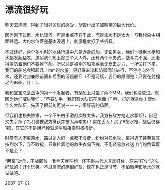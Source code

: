 # 漂流很好玩

昨天去漂流，得到了很好的玩的感受，尽管付出了被晒黑的巨大代价。
 
因为刚下过雨，水比较浑。可是重点不在于此，而是溪水不是太大，与我想象中相距甚远。大的水位落差基本没遇上，刺激程度打了些折扣。
 
不过还好，两个多小时的水路行进中凡是近身的船，无论男女，我们一概用水枪和水瓢发起猛攻，怎耐我们船上除三个大人外，还有两个小男孩，战斗力不强，还老得提防着他们不要掉下船。所以总是被别的船攻得毫无反击之力，一场仗打下来，我们的船总会积起几十mm的水量。只好将进攻和防御同时进行，不停地向外舀水，还要时刻兼顾前面和后面的可疑船只（不是可疑，我们的原则是：只要在射程之内的船，打！）。
 
我和宝宝总是战争的第一个发起者，有条船上只坐了两个MM，我们也没放过。就因为她们威胁我们：“不要动手，我们有大队伍在后面！”
哼，打的就是你！管你什么大队伍，先灭了眼前的再说－－－非常好玩的场面。
 
但我们也损失惨重，一个下午由于激战次数太多，我方被敌方抢走水瓢1只，自己又失手掉了2只(也被敌方缴获并被大声嘲笑)！实在丢人！买了8把水枪，战后仅存1把，其它的不是用坏掉就是两船相撞时被挤断。
 
时常有人不慎落水，路过的人们一点都不浪费，纷纷对其水攻，离得近了甚至将其按到水下，我不敢按，只敢拉着他的救生衣向下拽，不能轻易放过送上门的倒霉蛋不是么？
 
“两军”对垒，不战即败。我今天就在想，怪不得古代人喜欢打仗，原来“打仗”这么好玩的！开个玩笑。不过漂流的确很好玩，现在也正逢时节，不怕晒黑和呛水的就试试吧。 
 


2007-07-02